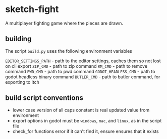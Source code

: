 # sketch-fight
A multiplayer fighting game where the pieces are drawn.

## building
The script `build.py` uses the following environment variables

`EDITOR_SETTINGS_PATH` - path to the editor settings, caches them so not lost on cli export
`ZIP_CMD` - path to zip command
`RM_CMD` - path to remove command
`PWD_CMD` - path to pwd command
`GODOT_HEADLESS_CMD` - path to godot headless binary command
`BUTLER_CMD` - path to butler command, for exporting to itch

## build script conventions

 - lower case version of all caps constant is real updated value from environment
 - export options in godot must be `windows`, `mac`, and `linux`, as in the script file
 - check_for functions error if it can't find it, ensure ensures that it exists
